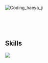 
![Coding_haeya_ji](https://github.com/user-attachments/assets/afdca9bf-d99a-4189-8c6b-67bd45f01850)

  <!--START_SECTION:waka-->
  <!--END_SECTION:waka-->



<br />
<br />
<br />

## Skills

<img src = "https://camo.githubusercontent.com/4f732a92832c8fd73582085f7bb9ca54bb29e30cb66c01800a49d84f581462eb/68747470733a2f2f696d672e736869656c64732e696f2f62616467652f2d432532332d3233393132303f7374796c653d666c6174266c6f676f3d43253233266c6f676f436f6c6f723d7768697465">
</div>
<br />
<br />
<br />

